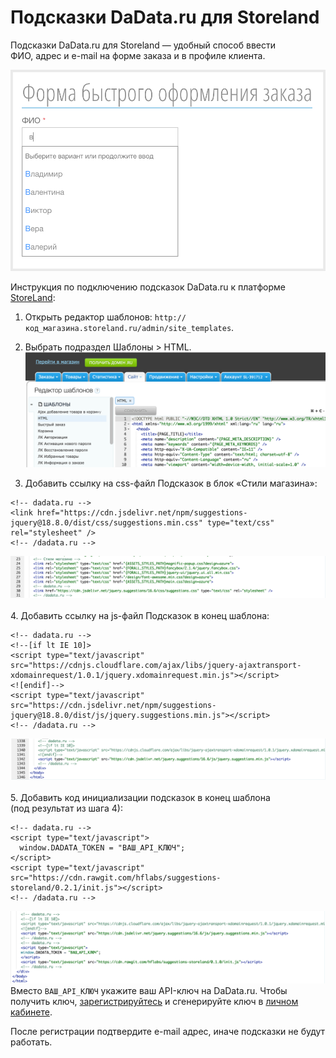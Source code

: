 # Подсказки DaData.ru для Storeland

Подсказки DaData.ru для Storeland — удобный способ ввести ФИО, адрес и e-mail на форме заказа и в профиле клиента.

<img src="screenshots/result.png" width="600">

Инструкция по подключению подсказок DaData.ru к платформе [StoreLand](http://storeland.ru/):

1. Открыть редактор шаблонов: `http://код_магазина.storeland.ru/admin/site_templates`.

2. Выбрать подраздел Шаблоны > HTML.
![image](screenshots/2point.png)

3. Добавить ссылку на css-файл Подсказок в блок «Стили магазина»:
```
<!-- dadata.ru -->
<link href="https://cdn.jsdelivr.net/npm/suggestions-jquery@18.8.0/dist/css/suggestions.min.css" type="text/css" rel="stylesheet" />
<!-- /dadata.ru -->
```
![image](screenshots/css.png)<br><br>
4. Добавить ссылку на js-файл Подсказок в конец шаблона:
```
<!-- dadata.ru -->
<!--[if lt IE 10]>
<script type="text/javascript" src="https://cdnjs.cloudflare.com/ajax/libs/jquery-ajaxtransport-xdomainrequest/1.0.1/jquery.xdomainrequest.min.js"></script>
<![endif]-->
<script type="text/javascript" src="https://cdn.jsdelivr.net/npm/suggestions-jquery@18.8.0/dist/js/jquery.suggestions.min.js"></script>
<!-- /dadata.ru -->
```
![image](screenshots/js.png)<br><br>
5. Добавить код инициализации подсказок в конец шаблона (под результат из шага 4):
```
<!-- dadata.ru -->
<script type="text/javascript">
  window.DADATA_TOKEN = "ВАШ_API_КЛЮЧ";
</script>
<script type="text/javascript" src="https://cdn.rawgit.com/hflabs/suggestions-storeland/0.2.1/init.js"></script>
<!-- /dadata.ru -->
```
![image](screenshots/jsjs.png)
Вместо `ВАШ_API_КЛЮЧ` укажите ваш API-ключ на DaData.ru. Чтобы получить ключ,  [зарегистрируйтесь](https://dadata.ru/#registration_popup) и сгенерируйте ключ в [личном кабинете](https://dadata.ru/profile/#info).

После регистрации подтвердите e-mail адрес, иначе подсказки не будут работать.

